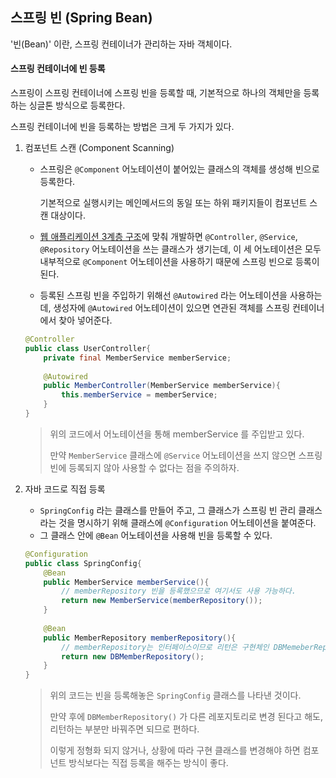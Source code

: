 ## 스프링 빈 (Spring Bean)

'빈(Bean)' 이란, 스프링 컨테이너가 관리하는 자바 객체이다.

#### 스프링 컨테이너에 빈 등록

스프링이 스프링 컨테이너에 스프링 빈을 등록할 때, 기본적으로 하나의 객체만을 등록하는 싱글톤 방식으로 등록한다.

스프링 컨테이너에 빈을 등록하는 방법은 크게 두 가지가 있다.

1. 컴포넌트 스캔 (Component Scanning)

   - 스프링은 `@Component` 어노테이션이 붙어있는 클래스의 객체를 생성해 빈으로 등록한다.

     기본적으로 실행시키는 메인메서드의 동일 또는 하위 패키지들이 컴포넌트 스캔 대상이다.

   - [웹 애플리케이션 3계층 구조](#)에 맞춰 개발하면 `@Controller`, `@Service`, `@Repository` 어노테이션을 쓰는 클래스가 생기는데, 이 세 어노테이션은 모두 내부적으로 `@Component` 어노테이션을 사용하기 때문에 스프링 빈으로 등록이 된다.

   - 등록된 스프링 빈을 주입하기 위해선 `@Autowired` 라는 어노테이션을 사용하는데, 생성자에 `@Autowired` 어노테이션이 있으면 연관된 객체를 스프링 컨테이너에서 찾아 넣어준다.

   ````java
   @Controller
   public class UserController{
       private final MemberService memberService;
       
       @Autowired
       public MemberController(MemberService memberService){
           this.memberService = memberService;
       }
   }
   ````

   > 위의 코드에서 어노테이션을 통해 memberService 를 주입받고 있다.
   >
   > 만약 `MemberService` 클래스에 `@Service` 어노테이션을 쓰지 않으면 스프링 빈에 등록되지 않아 사용할 수 없다는 점을 주의하자.

2. 자바 코드로 직접 등록

   - `SpringConfig` 라는 클래스를 만들어 주고, 그 클래스가 스프링 빈 관리 클래스라는 것을 명시하기 위해 클래스에 `@Configuration` 어노테이션을 붙여준다.
   - 그 클래스 안에 `@Bean` 어노테이션을 사용해 빈을 등록할 수 있다.

   ````java
   @Configuration
   public class SpringConfig{
       @Bean
       public MemberService memberService(){
           // memberRepository 빈을 등록했으므로 여기서도 사용 가능하다.
           return new MemberService(memberRepository());
       }
       
       @Bean
       public MemberRepository memberRepository(){
           // memberRepository는 인터페이스이므로 리턴은 구현체인 DBMemeberRepository로 한다.
           return new DBMemberRepository();
       }
   }
   ````

   > 위의 코드는 빈을 등록해놓은 `SpringConfig` 클래스를 나타낸 것이다.
   >
   > 만약 후에 `DBMemberRepository()` 가 다른 레포지토리로 변경 된다고 해도, 리턴하는 부분만 바꿔주면 되므로 편하다.
   >
   > 이렇게 정형화 되지 않거나, 상황에 따라 구현 클래스를 변경해야 하면 컴포넌트 방식보다는 직접 등록을 해주는 방식이 좋다.

